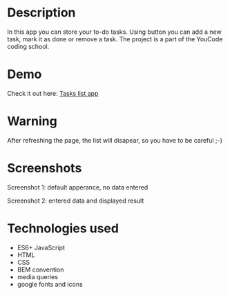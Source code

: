 # Description
In this app you can store your to-do tasks. Using button you can add a new task, mark it as done or remove a task. The project is a part of the YouCode coding school.

# Demo
Check it out here: [Tasks list app](https://katarzynadworak.github.io/tasks-list/)

# Warning
After refreshing the page, the list will disapear, so you have to be careful ;-)

# Screenshots
Screenshot 1: default apperance, no data entered

Screenshot 2: entered data and displayed result

# Technologies used
- ES6+ JavaScript
- HTML
- CSS
- BEM convention
- media queries
- google fonts and icons

  
